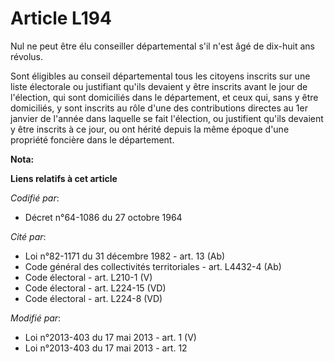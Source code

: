 # Article L194

Nul ne peut être élu conseiller départemental s'il n'est âgé de dix-huit ans révolus.

Sont éligibles au conseil départemental tous les citoyens inscrits sur une liste électorale ou justifiant qu'ils devaient y
être inscrits avant le jour de l'élection, qui sont domiciliés dans le département, et ceux qui, sans y être domiciliés, y
sont inscrits au rôle d'une des contributions directes au 1er janvier de l'année dans laquelle se fait l'élection, ou
justifient qu'ils devaient y être inscrits à ce jour, ou ont hérité depuis la même époque d'une propriété foncière dans le
département.

**Nota:**



**Liens relatifs à cet article**

_Codifié par_:

  - Décret n°64-1086 du 27 octobre 1964

_Cité par_:

  - Loi n°82-1171 du 31 décembre 1982 - art. 13 (Ab)
  - Code général des collectivités territoriales - art. L4432-4 (Ab)
  - Code électoral - art. L210-1 (V)
  - Code électoral - art. L224-15 (VD)
  - Code électoral - art. L224-8 (VD)

_Modifié par_:

  - Loi n°2013-403 du 17 mai 2013 - art. 1 (V)
  - Loi n°2013-403 du 17 mai 2013 - art. 12
